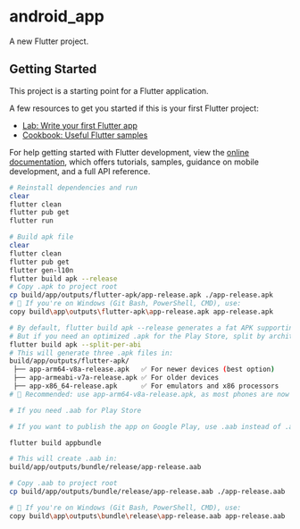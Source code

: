 # android_app

A new Flutter project.

## Getting Started

This project is a starting point for a Flutter application.

A few resources to get you started if this is your first Flutter project:

- [Lab: Write your first Flutter app](https://docs.flutter.dev/get-started/codelab)
- [Cookbook: Useful Flutter samples](https://docs.flutter.dev/cookbook)

For help getting started with Flutter development, view the
[online documentation](https://docs.flutter.dev/), which offers tutorials,
samples, guidance on mobile development, and a full API reference.

```sh
# Reinstall dependencies and run
clear 
flutter clean 
flutter pub get 
flutter run
```

```sh
# Build apk file
clear
flutter clean
flutter pub get
flutter gen-l10n
flutter build apk --release
# Copy .apk to project root
cp build/app/outputs/flutter-apk/app-release.apk ./app-release.apk
# 📌 If you're on Windows (Git Bash, PowerShell, CMD), use:
copy build\app\outputs\flutter-apk\app-release.apk app-release.apk
```

```sh
# By default, flutter build apk --release generates a fat APK supporting all processors.
# But if you need an optimized .apk for the Play Store, split by architectures:
flutter build apk --split-per-abi
# This will generate three .apk files in:
build/app/outputs/flutter-apk/
 ├── app-arm64-v8a-release.apk   ✅ For newer devices (best option)
 ├── app-armeabi-v7a-release.apk ✅ For older devices
 ├── app-x86_64-release.apk      ✅ For emulators and x86 processors
# 📌 Recommended: use app-arm64-v8a-release.apk, as most phones are now ARM64.
```

```sh
# If you need .aab for Play Store
```

```sh
# If you want to publish the app on Google Play, use .aab instead of .apk:

flutter build appbundle

# This will create .aab in:
build/app/outputs/bundle/release/app-release.aab

# Copy .aab to project root
cp build/app/outputs/bundle/release/app-release.aab ./app-release.aab

# 📌 If you're on Windows (Git Bash, PowerShell, CMD), use:
copy build\app\outputs\bundle\release\app-release.aab app-release.aab
```
